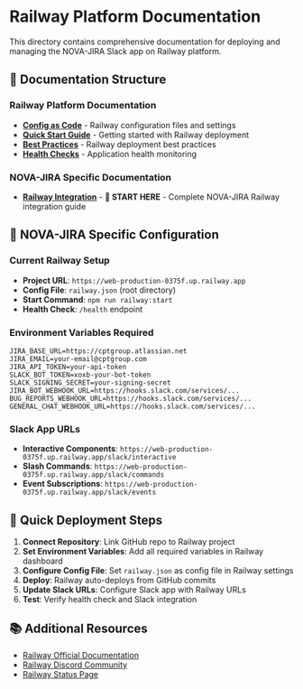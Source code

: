 # Railway Platform Documentation

This directory contains comprehensive documentation for deploying and managing the NOVA-JIRA Slack app on Railway platform.

## 📁 Documentation Structure

### Railway Platform Documentation
- **[Config as Code](./config-as-code.md)** - Railway configuration files and settings
- **[Quick Start Guide](./quick-start.md)** - Getting started with Railway deployment
- **[Best Practices](./best-practices.md)** - Railway deployment best practices
- **[Health Checks](./healthchecks.md)** - Application health monitoring

### NOVA-JIRA Specific Documentation
- **[Railway Integration](./railway-integration.md)** - **🎯 START HERE** - Complete NOVA-JIRA Railway integration guide

## 🎯 NOVA-JIRA Specific Configuration

### Current Railway Setup
- **Project URL**: `https://web-production-0375f.up.railway.app`
- **Config File**: `railway.json` (root directory)
- **Start Command**: `npm run railway:start`
- **Health Check**: `/health` endpoint

### Environment Variables Required
```
JIRA_BASE_URL=https://cptgroup.atlassian.net
JIRA_EMAIL=your-email@cptgroup.com
JIRA_API_TOKEN=your-api-token
SLACK_BOT_TOKEN=xoxb-your-bot-token
SLACK_SIGNING_SECRET=your-signing-secret
JIRA_BOT_WEBHOOK_URL=https://hooks.slack.com/services/...
BUG_REPORTS_WEBHOOK_URL=https://hooks.slack.com/services/...
GENERAL_CHAT_WEBHOOK_URL=https://hooks.slack.com/services/...
```

### Slack App URLs
- **Interactive Components**: `https://web-production-0375f.up.railway.app/slack/interactive`
- **Slash Commands**: `https://web-production-0375f.up.railway.app/slack/commands`
- **Event Subscriptions**: `https://web-production-0375f.up.railway.app/slack/events`

## 🚀 Quick Deployment Steps

1. **Connect Repository**: Link GitHub repo to Railway project
2. **Set Environment Variables**: Add all required variables in Railway dashboard
3. **Configure Config File**: Set `railway.json` as config file in Railway settings
4. **Deploy**: Railway auto-deploys from GitHub commits
5. **Update Slack URLs**: Configure Slack app with Railway URLs
6. **Test**: Verify health check and Slack integration

## 📚 Additional Resources

- [Railway Official Documentation](https://docs.railway.com/)
- [Railway Discord Community](https://discord.gg/railway)
- [Railway Status Page](https://status.railway.app/)
